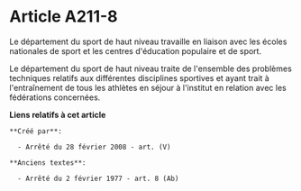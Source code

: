 # Article A211-8

Le département du sport de haut niveau travaille en liaison avec les écoles nationales de sport et les centres d'éducation
populaire et de sport.

Le département du sport de haut niveau traite de l'ensemble des problèmes techniques relatifs aux différentes disciplines
sportives et ayant trait à l'entraînement de tous les athlètes en séjour à l'institut en relation avec les fédérations
concernées.

**Liens relatifs à cet article**

	**Créé par**:

	  - Arrêté du 28 février 2008 - art. (V)

	**Anciens textes**:

	  - Arrêté du 2 février 1977 - art. 8 (Ab)
